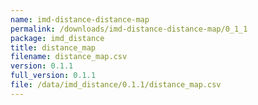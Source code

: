```yaml
---
name: imd-distance-distance-map
permalink: /downloads/imd-distance-distance-map/0_1_1
package: imd_distance
title: distance_map
filename: distance_map.csv
version: 0.1.1
full_version: 0.1.1
file: /data/imd_distance/0.1.1/distance_map.csv
---
```

